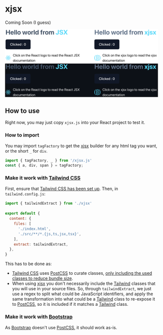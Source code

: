 # xjsx
Coming Soon (I guess)

![xjsx demo screen](/assets/screen-xjsx-react-light.png?raw=true#gh-light-mode-only)
![xjsx demo screen](/assets/screen-xjsx-react-dark.png?raw=true#gh-dark-mode-only)

## How to use
Right now, you may just copy `xjsx.js` into your React project to test it.

### How to import
You may import `tagFactory` to get the [xjsx](https://github.com/c4ffein/xjsx) builder for any html tag you want, or the short `_` for `div`.
```JavaScript
import { tagFactory, _ } from '/xjsx.js'
const { a, div, span } = tagFactory;
```

### Make it work with [Tailwind CSS](https://tailwindcss.com)
First, ensure that [Tailwind CSS has been set up](https://tailwindcss.com/docs/guides/vite).
Then, in `tailwind.config.js`:
```JavaScript
import { tailwindExtract } from './xjsx'

export default {
  content: {
    files: [
      './index.html',
      './src/**/*.{js,ts,jsx,tsx}',
    ],
    extract: tailwindExtract,
  },
}
```
This has to be done as:
- [Tailwind CSS](https://tailwindcss.com) uses [PostCSS](https://postcss.org) to curate classes, [only including the used classes to reduce bundle size](https://tailwindcss.com/docs/content-configuration#class-detection-in-depth).
- When using [xjsx](https://github.com/c4ffein/xjsx) you don't necessarily include the [Tailwind](https://tailwindcss.com) classes that you will use in your source files.
So, through `tailwindExtract`, we just use a regex to split what could be JavaScript identifiers, and apply the same transformation into what could be a [Tailwind](https://tailwindcss.com) class to re-expose it to [PostCSS](https://postcss.org), so it is included if it matches a [Tailwind](https://tailwindcss.com) class.

### Make it work with [Bootstrap](https://getbootstrap.com)
As [Bootstrap](https://getbootstrap.com) doesn't use [PostCSS](https://postcss.org), it should work as-is.

